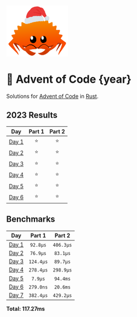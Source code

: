 <img src="./.assets/christmas_ferris.png" width="164">

# 🎄 Advent of Code {year}

Solutions for [Advent of Code](https://adventofcode.com/) in [Rust](https://www.rust-lang.org/).

<!--- advent_readme_stars table --->
## 2023 Results

| Day | Part 1 | Part 2 |
| :---: | :---: | :---: |
| [Day 1](https://adventofcode.com/2023/day/1) | ⭐ | ⭐ |
| [Day 2](https://adventofcode.com/2023/day/2) | ⭐ | ⭐ |
| [Day 3](https://adventofcode.com/2023/day/3) | ⭐ | ⭐ |
| [Day 4](https://adventofcode.com/2023/day/4) | ⭐ | ⭐ |
| [Day 5](https://adventofcode.com/2023/day/5) | ⭐ | ⭐ |
| [Day 6](https://adventofcode.com/2023/day/6) | ⭐ | ⭐ |
<!--- advent_readme_stars table --->

<!--- benchmarking table --->
## Benchmarks

| Day | Part 1 | Part 2 |
| :---: | :---: | :---:  |
| [Day 1](./src/bin/01.rs) | `92.8µs` | `406.3µs` |
| [Day 2](./src/bin/02.rs) | `76.9µs` | `83.1µs` |
| [Day 3](./src/bin/03.rs) | `124.4µs` | `89.7µs` |
| [Day 4](./src/bin/04.rs) | `278.4µs` | `298.9µs` |
| [Day 5](./src/bin/05.rs) | `7.9µs` | `94.4ms` |
| [Day 6](./src/bin/06.rs) | `279.0ns` | `20.6ms` |
| [Day 7](./src/bin/07.rs) | `382.4µs` | `429.2µs` |

**Total: 117.27ms**
<!--- benchmarking table --->
